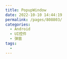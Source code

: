 ```yaml
---
title: PopupWindow
date: 2022-10-10 14:44:19
permalink: /pages/808803/
categories:
  - Android
  - UI控件
  - 弹窗
tags:
  - 
---
```


